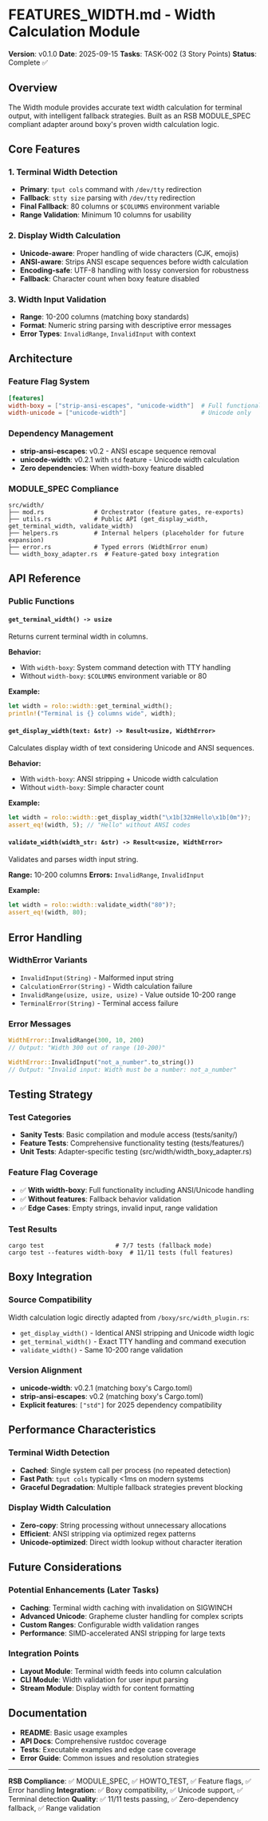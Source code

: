 # FEATURES_WIDTH.md - Width Calculation Module

**Version**: v0.1.0
**Date**: 2025-09-15
**Tasks**: TASK-002 (3 Story Points)
**Status**: Complete ✅

## Overview

The Width module provides accurate text width calculation for terminal output, with intelligent fallback strategies. Built as an RSB MODULE_SPEC compliant adapter around boxy's proven width calculation logic.

## Core Features

### 1. Terminal Width Detection
- **Primary**: `tput cols` command with `/dev/tty` redirection
- **Fallback**: `stty size` parsing with `/dev/tty` redirection
- **Final Fallback**: 80 columns or `$COLUMNS` environment variable
- **Range Validation**: Minimum 10 columns for usability

### 2. Display Width Calculation
- **Unicode-aware**: Proper handling of wide characters (CJK, emojis)
- **ANSI-aware**: Strips ANSI escape sequences before width calculation
- **Encoding-safe**: UTF-8 handling with lossy conversion for robustness
- **Fallback**: Character count when boxy feature disabled

### 3. Width Input Validation
- **Range**: 10-200 columns (matching boxy standards)
- **Format**: Numeric string parsing with descriptive error messages
- **Error Types**: `InvalidRange`, `InvalidInput` with context

## Architecture

### Feature Flag System
```toml
[features]
width-boxy = ["strip-ansi-escapes", "unicode-width"]  # Full functionality
width-unicode = ["unicode-width"]                     # Unicode only
```

### Dependency Management
- **strip-ansi-escapes**: v0.2 - ANSI escape sequence removal
- **unicode-width**: v0.2.1 with `std` feature - Unicode width calculation
- **Zero dependencies**: When width-boxy feature disabled

### MODULE_SPEC Compliance
```
src/width/
├── mod.rs              # Orchestrator (feature gates, re-exports)
├── utils.rs            # Public API (get_display_width, get_terminal_width, validate_width)
├── helpers.rs          # Internal helpers (placeholder for future expansion)
├── error.rs            # Typed errors (WidthError enum)
└── width_boxy_adapter.rs  # Feature-gated boxy integration
```

## API Reference

### Public Functions

#### `get_terminal_width() -> usize`
Returns current terminal width in columns.

**Behavior:**
- With `width-boxy`: System command detection with TTY handling
- Without `width-boxy`: `$COLUMNS` environment variable or 80

**Example:**
```rust
let width = rolo::width::get_terminal_width();
println!("Terminal is {} columns wide", width);
```

#### `get_display_width(text: &str) -> Result<usize, WidthError>`
Calculates display width of text considering Unicode and ANSI sequences.

**Behavior:**
- With `width-boxy`: ANSI stripping + Unicode width calculation
- Without `width-boxy`: Simple character count

**Example:**
```rust
let width = rolo::width::get_display_width("\x1b[32mHello\x1b[0m")?;
assert_eq!(width, 5); // "Hello" without ANSI codes
```

#### `validate_width(width_str: &str) -> Result<usize, WidthError>`
Validates and parses width input string.

**Range:** 10-200 columns
**Errors:** `InvalidRange`, `InvalidInput`

**Example:**
```rust
let width = rolo::width::validate_width("80")?;
assert_eq!(width, 80);
```

## Error Handling

### WidthError Variants
- `InvalidInput(String)` - Malformed input string
- `CalculationError(String)` - Width calculation failure
- `InvalidRange(usize, usize, usize)` - Value outside 10-200 range
- `TerminalError(String)` - Terminal access failure

### Error Messages
```rust
WidthError::InvalidRange(300, 10, 200)
// Output: "Width 300 out of range (10-200)"

WidthError::InvalidInput("not_a_number".to_string())
// Output: "Invalid input: Width must be a number: not_a_number"
```

## Testing Strategy

### Test Categories
- **Sanity Tests**: Basic compilation and module access (tests/sanity/)
- **Feature Tests**: Comprehensive functionality testing (tests/features/)
- **Unit Tests**: Adapter-specific testing (src/width/width_boxy_adapter.rs)

### Feature Flag Coverage
- ✅ **With width-boxy**: Full functionality including ANSI/Unicode handling
- ✅ **Without features**: Fallback behavior validation
- ✅ **Edge Cases**: Empty strings, invalid input, range validation

### Test Results
```
cargo test                    # 7/7 tests (fallback mode)
cargo test --features width-boxy  # 11/11 tests (full features)
```

## Boxy Integration

### Source Compatibility
Width calculation logic directly adapted from `/boxy/src/width_plugin.rs`:
- `get_display_width()` - Identical ANSI stripping and Unicode width logic
- `get_terminal_width()` - Exact TTY handling and command execution
- `validate_width()` - Same 10-200 range validation

### Version Alignment
- **unicode-width**: v0.2.1 (matching boxy's Cargo.toml)
- **strip-ansi-escapes**: v0.2 (matching boxy's Cargo.toml)
- **Explicit features**: `["std"]` for 2025 dependency compatibility

## Performance Characteristics

### Terminal Width Detection
- **Cached**: Single system call per process (no repeated detection)
- **Fast Path**: `tput cols` typically <1ms on modern systems
- **Graceful Degradation**: Multiple fallback strategies prevent blocking

### Display Width Calculation
- **Zero-copy**: String processing without unnecessary allocations
- **Efficient**: ANSI stripping via optimized regex patterns
- **Unicode-optimized**: Direct width lookup without character iteration

## Future Considerations

### Potential Enhancements (Later Tasks)
- **Caching**: Terminal width caching with invalidation on SIGWINCH
- **Advanced Unicode**: Grapheme cluster handling for complex scripts
- **Custom Ranges**: Configurable width validation ranges
- **Performance**: SIMD-accelerated ANSI stripping for large texts

### Integration Points
- **Layout Module**: Terminal width feeds into column calculation
- **CLI Module**: Width validation for user input parsing
- **Stream Module**: Display width for content formatting

## Documentation

- **README**: Basic usage examples
- **API Docs**: Comprehensive rustdoc coverage
- **Tests**: Executable examples and edge case coverage
- **Error Guide**: Common issues and resolution strategies

---

**RSB Compliance**: ✅ MODULE_SPEC, ✅ HOWTO_TEST, ✅ Feature flags, ✅ Error handling
**Integration**: ✅ Boxy compatibility, ✅ Unicode support, ✅ Terminal detection
**Quality**: ✅ 11/11 tests passing, ✅ Zero-dependency fallback, ✅ Range validation